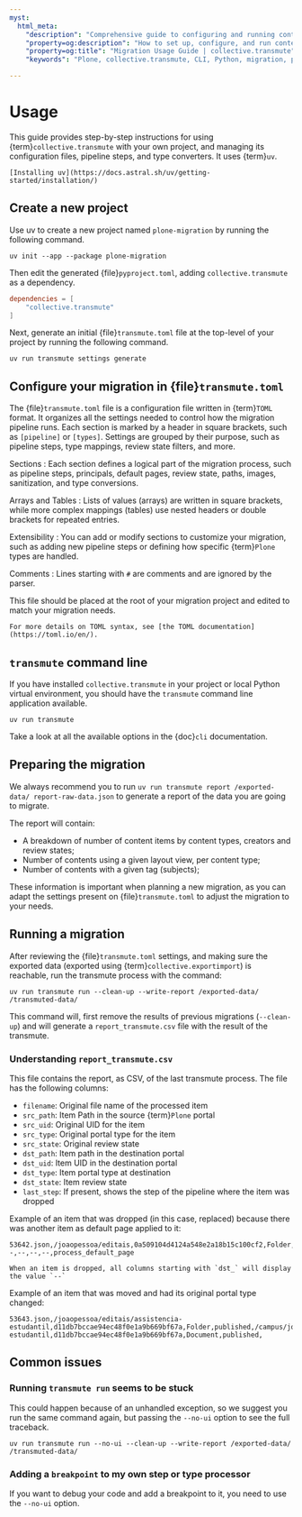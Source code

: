```yaml
---
myst:
  html_meta:
    "description": "Comprehensive guide to configuring and running content migrations with collective.transmute, including project setup, pipeline configuration, reporting, and troubleshooting."
    "property=og:description": "How to set up, configure, and run content migrations using collective.transmute. Includes pipeline steps, TOML configuration, CLI usage, and migration reporting."
    "property=og:title": "Migration Usage Guide | collective.transmute"
    "keywords": "Plone, collective.transmute, CLI, Python, migration, pipeline, TOML, report, content types, blocks, Volto, exportimport, transmogrifier"

---
```


# Usage

This guide provides step-by-step instructions for using {term}`collective.transmute` with your own project, and managing its configuration files, pipeline steps, and type converters.
It uses {term}`uv`.

```{seealso}
[Installing uv](https://docs.astral.sh/uv/getting-started/installation/)
```


## Create a new project

Use uv to create a new project named `plone-migration` by running the following command.

```shell
uv init --app --package plone-migration
```

Then edit the generated {file}`pyproject.toml`, adding `collective.transmute` as a dependency.

```toml
dependencies = [
    "collective.transmute"
]
```

Next, generate an initial {file}`transmute.toml` file at the top-level of your project by running the following command.

```shell
uv run transmute settings generate
```


## Configure your migration in {file}`transmute.toml`

The {file}`transmute.toml` file is a configuration file written in {term}`TOML` format.
It organizes all the settings needed to control how the migration pipeline runs.
Each section is marked by a header in square brackets, such as `[pipeline]` or `[types]`.
Settings are grouped by their purpose, such as pipeline steps, type mappings, review state filters, and more.

Sections
:   Each section defines a logical part of the migration process, such as pipeline steps, principals, default pages, review state, paths, images, sanitization, and type conversions.

Arrays and Tables
:   Lists of values (arrays) are written in square brackets, while more complex mappings (tables) use nested headers or double brackets for repeated entries.

Extensibility
:   You can add or modify sections to customize your migration, such as adding new pipeline steps or defining how specific {term}`Plone` types are handled.

Comments
:   Lines starting with `#` are comments and are ignored by the parser.

This file should be placed at the root of your migration project and edited to match your migration needs.

```{seealso}
For more details on TOML syntax, see [the TOML documentation](https://toml.io/en/).
```


## `transmute` command line

If you have installed `collective.transmute` in your project or local Python virtual environment, you should have the `transmute` command line application available.

```shell
uv run transmute
```

Take a look at all the available options in the {doc}`cli` documentation.


## Preparing the migration

We always recommend you to run `uv run transmute report /exported-data/ report-raw-data.json` to generate a report of the data you are going to migrate.

The report will contain:
* A breakdown of number of content items by content types, creators and review states;
* Number of contents using a given layout view, per content type;
* Number of contents with a given tag (subjects);

These information is important when planning a new migration, as you can adapt the settings present on {file}`transmute.toml` to adjust the migration to your needs.

## Running a migration

After reviewing the {file}`transmute.toml` settings, and making sure the exported data (exported using {term}`collective.exportimport`) is reachable, run the transmute process with the command:

```shell
uv run transmute run --clean-up --write-report /exported-data/ /transmuted-data/
```

This command will, first remove the results of previous migrations (`--clean-up`) and will generate a `report_transmute.csv` file with the result of the transmute.

### Understanding `report_transmute.csv`

This file contains the report, as CSV, of the last transmute process. The file has the following columns:

* `filename`: Original file name of the processed item
* `src_path`: Item Path in the source {term}`Plone` portal
* `src_uid`: Original UID for the item
* `src_type`: Original portal type for the item
* `src_state`: Original review state
* `dst_path`: Item path in the destination portal
* `dst_uid`: Item UID in the destination portal
* `dst_type`: Item portal type at destination
* `dst_state`: Item review state
* `last_step`: If present, shows the step of the pipeline where the item was dropped

Example of an item that was dropped (in this case, replaced) because there was another item as default page applied to it:

```csv
53642.json,/joaopessoa/editais,0a509104d4124a548e2a18b15c100cf2,Folder,published,--,--,--,--,process_default_page
```

```{note}
When an item is dropped, all columns starting with `dst_` will display the value `--`
```

Example of an item that was moved and had its original portal type changed:
```csv
53643.json,/joaopessoa/editais/assistencia-estudantil,d11db7bccae94ec48f0e1a9b669bf67a,Folder,published,/campus/joaopessoa/editais/assistencia-estudantil,d11db7bccae94ec48f0e1a9b669bf67a,Document,published,
```

## Common issues

### Running `transmute run` seems to be stuck

This could happen because of an unhandled exception, so we suggest you run the same command again, but passing the `--no-ui` option to see the full traceback.

```shell
uv run transmute run --no-ui --clean-up --write-report /exported-data/ /transmuted-data/
```

### Adding a `breakpoint` to my own step or type processor

If you want to debug your code and add a breakpoint to it, you need to use the `--no-ui` option.
